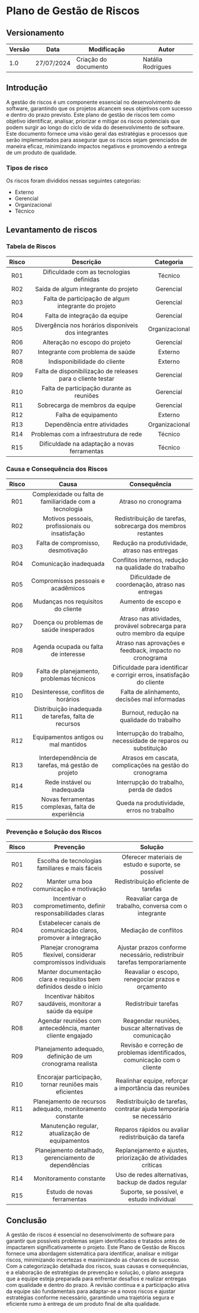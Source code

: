 # Plano de Gestão de Riscos

## Versionamento
| Versão | Data | Modificação | Autor |
|--|--|--|--|
|1.0| 27/07/2024 | Criação do documento | Natália Rodrigues |


## Introdução

A gestão de riscos é um componente essencial no desenvolvimento de software, garantindo que os projetos alcancem seus objetivos com sucesso e dentro do prazo previsto. Este plano de gestão de riscos tem como objetivo identificar, analisar, priorizar e mitigar os riscos potenciais que podem surgir ao longo do ciclo de vida do desenvolvimento de software. Este documento fornece uma visão geral das estratégias e processos que serão implementados para assegurar que os riscos sejam gerenciados de maneira eficaz, minimizando impactos negativos e promovendo a entrega de um produto de qualidade.

### Tipos de risco

Os riscos foram divididos nessas seguintes categorias: 

- Externo
- Gerencial
- Organizacional
- Técnico

## Levantamento de riscos

### Tabela de Riscos

| Risco | Descrição | Categoria |
| :---: | :---: | :---: |
| R01 | Dificuldade com as tecnologias definidas | Técnico |
| R02 | Saída de algum integrante do projeto | Gerencial |
| R03 | Falta de participação de algum integrante do projeto | Gerencial |
| R04 | Falta de integração da equipe | Gerencial |
| R05 | Divergência nos horários disponíveis dos integrantes | Organizacional |
| R06 | Alteração no escopo do projeto | Gerencial |
| R07 | Integrante com problema de saúde | Externo |
| R08 | Indisponibilidade do cliente | Externo |
| R09 | Falta de disponibilização de releases para o cliente testar | Gerencial |
| R10 | Falta de participação durante as reuniões | Gerencial |
| R11 | Sobrecarga de membros da equipe | Gerencial |
| R12 | Falha de equipamento | Externo |
| R13 | Dependência entre atividades | Organizacional |
| R14 | Problemas com a infraestrutura de rede | Técnico |
| R15 | Dificuldade na adaptação a novas ferramentas | Técnico |


### Causa e Consequência dos Riscos

| Risco | Causa | Consequência |
| :---: | :---: | :---: |
| R01 | Complexidade ou falta de familiaridade com a tecnologia | Atraso no cronograma |
| R02 | Motivos pessoais, profissionais ou insatisfação | Redistribuição de tarefas, sobrecarga dos membros restantes |
| R03 | Falta de compromisso, desmotivação | Redução na produtividade, atraso nas entregas |
| R04 | Comunicação inadequada | Conflitos internos, redução na qualidade do trabalho |
| R05 | Compromissos pessoais e acadêmicos | Dificuldade de coordenação, atraso nas entregas |
| R06 | Mudanças nos requisitos do cliente | Aumento de escopo e atraso |
| R07 | Doença ou problemas de saúde inesperados | Atraso nas atividades, provável sobrecarga para outro membro da equipe |
| R08 | Agenda ocupada ou falta de interesse | Atraso nas aprovações e feedback, impacto no cronograma |
| R09 | Falta de planejamento, problemas técnicos | Dificuldade para identificar e corrigir erros, insatisfação do cliente |
| R10 | Desinteresse, conflitos de horários | Falta de alinhamento, decisões mal informadas |
| R11 | Distribuição inadequada de tarefas, falta de recursos | Burnout, redução na qualidade do trabalho |
| R12 | Equipamentos antigos ou mal mantidos | Interrupção do trabalho, necessidade de reparos ou substituição |
| R13 | Interdependência de tarefas, má gestão de projeto | Atrasos em cascata, complicações na gestão do cronograma |
| R14 | Rede instável ou inadequada | Interrupção do trabalho, perda de dados |
| R15 | Novas ferramentas complexas, falta de experiência| Queda na produtividade, erros no trabalho |

### Prevenção e Solução dos Riscos

| Risco | Prevenção | Solução |
| :---: | :---: | :---: |
| R01 | Escolha de tecnologias familiares e mais fáceis | Oferecer materiais de estudo e suporte, se possível |
| R02 | Manter uma boa comunicação e motivação | Redistribuição eficiente de tarefas |
| R03 | Incentivar o comprometimento, definir responsabilidades claras | Reavaliar carga de trabalho, conversa com o integrante |
| R04 | Estabelecer canais de comunicação claros, promover a integração | Mediação de conflitos |
| R05 | Planejar cronograma flexível, considerar compromissos individuais | Ajustar prazos conforme necessário, redistribuir tarefas temporariamente |
| R06 | Manter documentação clara e requisitos bem definidos desde o início | Reavaliar o escopo, renegociar prazos e orçamento |
| R07 | Incentivar hábitos saudáveis, monitorar a saúde da equipe | Redistribuir tarefas |
| R08 | Agendar reuniões com antecedência, manter cliente engajado | Reagendar reuniões, buscar alternativas de comunicação |
| R09 | Planejamento adequado, definição de um cronograma realista | Revisão e correção de problemas identificados, comunicação com o cliente |
| R10 | Encorajar participação, tornar reuniões mais eficientes | Realinhar equipe, reforçar a importância das reuniões |
| R11 | Planejamento de recursos adequado, monitoramento constante | Redistribuição de tarefas, contratar ajuda temporária se necessário |
| R12 | Manutenção regular, atualização de equipamentos | Reparos rápidos ou avaliar redistribuição da tarefa |
| R13 | Planejamento detalhado, gerenciamento de dependências | Replanejamento e ajustes, priorização de atividades críticas |
| R14 | Monitoramento constante | Uso de redes alternativas, backup de dados regular |
| R15 | Estudo de novas ferramentas | Suporte, se possível, e estudo individual |

## Conclusão

A gestão de riscos é essencial no desenvolvimento de software para garantir que possíveis problemas sejam identificados e tratados antes de impactarem significativamente o projeto. Este Plano de Gestão de Riscos fornece uma abordagem sistemática para identificar, analisar e mitigar riscos, minimizando incertezas e maximizando as chances de sucesso. Com a categorização detalhada dos riscos, suas causas e consequências, e a elaboração de estratégias de prevenção e solução, o plano assegura que a equipe esteja preparada para enfrentar desafios e realizar entregas com qualidade e dentro do prazo. A revisão contínua e a participação ativa da equipe são fundamentais para adaptar-se a novos riscos e ajustar estratégias conforme necessário, garantindo uma trajetória segura e eficiente rumo à entrega de um produto final de alta qualidade.
